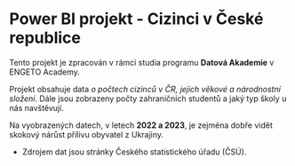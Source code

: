 # Power BI projekt - Cizinci v České republice


Tento projekt je zpracován v rámci studia programu **Datová Akademie** v ENGETO Academy.


Projekt obsahuje data *o počtech cizinců v ČR, jejich věkové a národnostní složení*. 
Dále jsou zobrazeny počty zahraničních studentů a jaký typ školy u nás navštěvují.

Na vyobrazených datech, v letech **2022 a 2023**, je zejména dobře vidět skokový nárůst přílivu obyvatel z Ukrajiny.


* Zdrojem dat jsou stránky Českého statistického úřadu (ČSÚ).
